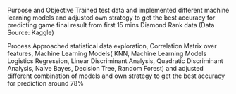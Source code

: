 Purpose and Objective
Trained test data and implemented different machine learning models and adjusted own strategy to get the best accuracy for predicting game final result from first 15 mins Diamond Rank data (Data Source: Kaggle)

Process
Approached statistical data exploration, Correlation Matrix over features, Machine Learning Models( KNN, Machine Learning Models Logistics Regression, Linear Discriminant Analysis, Quadratic Discriminant Analysis, Naive Bayes, Decision Tree, Random Forest) and adjusted different combination of models and own strategy to get the best accuracy for prediction around 78%
